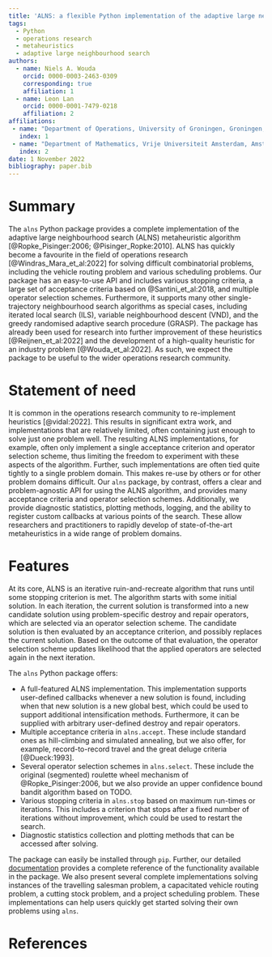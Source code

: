 ```yaml
---
title: 'ALNS: a flexible Python implementation of the adaptive large neighbourhood search metaheuristic'
tags:
  - Python
  - operations research
  - metaheuristics
  - adaptive large neighbourhood search
authors:
  - name: Niels A. Wouda
    orcid: 0000-0003-2463-0309
    corresponding: true
    affiliation: 1
  - name: Leon Lan
    orcid: 0000-0001-7479-0218
    affiliation: 2
affiliations:
 - name: "Department of Operations, University of Groningen, Groningen, The Netherlands \\newline"
   index: 1
 - name: "Department of Mathematics, Vrije Universiteit Amsterdam, Amsterdam, The Netherlands \\newline"
   index: 2
date: 1 November 2022
bibliography: paper.bib
---
```


# Summary

The `alns` Python package provides a complete implementation of the adaptive large neighbourhood search (ALNS) metaheuristic algorithm [@Ropke_Pisinger:2006; @Pisinger_Ropke:2010].
ALNS has quickly become a favourite in the field of operations research [@Windras_Mara_et_al:2022] for solving difficult combinatorial problems, including the vehicle routing problem and various scheduling problems.
Our package has an easy-to-use API and includes various stopping criteria, a large set of acceptance criteria based on @Santini_et_al:2018, and multiple operator selection schemes.
Furthermore, it supports many other single-trajectory neighbourhood search algorithms as special cases, including iterated local search (ILS), variable neighbourhood descent (VND), and the greedy randomised adaptive search procedure (GRASP).
The package has already been used for research into further improvement of these heuristics [@Reijnen_et_al:2022] and the development of a high-quality heuristic for an industry problem [@Wouda_et_al:2022].
As such, we expect the package to be useful to the wider operations research community.

# Statement of need

It is common in the operations research community to re-implement heuristics [@vidal:2022].
This results in significant extra work, and implementations that are relatively limited, often containing just enough to solve just one problem well.
The resulting ALNS implementations, for example, often only implement a single acceptance criterion and operator selection scheme, thus limiting the freedom to experiment with these aspects of the algorithm.
Further, such implementations are often tied quite tightly to a single problem domain.
This makes re-use by others or for other problem domains difficult.
Our `alns` package, by contrast, offers a clear and problem-agnostic API for using the ALNS algorithm, and provides many acceptance criteria and operator selection schemes.
Additionally, we provide diagnostic statistics, plotting methods, logging, and the ability to register custom callbacks at various points of the search.
These allow researchers and practitioners to rapidly develop of state-of-the-art metaheuristics in a wide range of problem domains.

# Features

At its core, ALNS is an iterative ruin-and-recreate algorithm that runs until some stopping criterion is met.
The algorithm starts with some initial solution.
In each iteration, the current solution is transformed into a new candidate solution using problem-specific destroy and repair operators, which are selected via an operator selection scheme.
The candidate solution is then evaluated by an acceptance criterion, and possibly replaces the current solution.
Based on the outcome of that evaluation, the operator selection scheme updates likelihood that the applied operators are selected again in the next iteration.

The `alns` Python package offers:

- A full-featured ALNS implementation. 
  This implementation supports user-defined callbacks whenever a new solution is found, including when that new solution is a new global best, which could be used to support additional intensification methods.
  Furthermore, it can be supplied with arbitrary user-defined destroy and repair operators.
- Multiple acceptance criteria in `alns.accept`.
  These include standard ones as hill-climbing and simulated annealing, but we also offer, for example, record-to-record travel and the great deluge criteria [@Dueck:1993].
- Several operator selection schemes in `alns.select`.
  These include the original (segmented) roulette wheel mechanism of @Ropke_Pisinger:2006, but we also provide an upper confidence bound bandit algorithm based on TODO.
- Various stopping criteria in `alns.stop` based on maximum run-times or iterations.
  This includes a criterion that stops after a fixed number of iterations without improvement, which could be used to restart the search.
- Diagnostic statistics collection and plotting methods that can be accessed after solving.

The package can easily be installed through `pip`.
Further, our detailed [documentation](TODO) provides a complete reference of the functionality available in the package.
We also present several complete implementations solving instances of the travelling salesman problem, a capacitated vehicle routing problem, a cutting stock problem, and a project scheduling problem.
These implementations can help users quickly get started solving their own problems using `alns`.

# References
